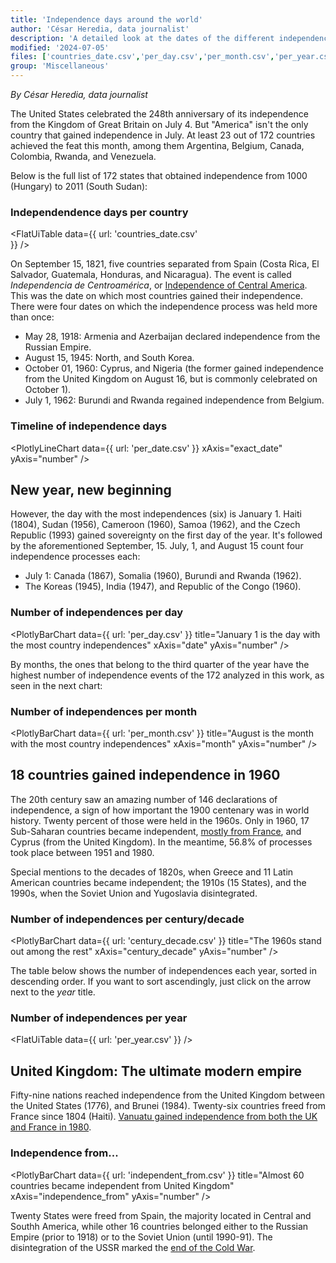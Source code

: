 ```yaml
---
title: 'Independence days around the world'
author: 'César Heredia, data journalist'
description: 'A detailed look at the dates of the different independence days in 172 selected countries or territories'
modified: '2024-07-05'
files: ['countries_date.csv','per_day.csv','per_month.csv','per_year.csv','per_date.csv','century_decade.csv','independent_from.csv',]
group: 'Miscellaneous'
---
```


*By César Heredia, data journalist*

The United States celebrated the 248th anniversary of its independence from the Kingdom of Great Britain on July 4. But "America" isn't the only country that gained independence in July. At least 23 out of 172 countries achieved the feat this month, among them Argentina, Belgium, Canada, Colombia, Rwanda, and Venezuela.

Below is the full list of 172 states that obtained independence from 1000 (Hungary) to 2011 (South Sudan):

### Independendence days per country
<FlatUiTable
  data={{
    url: 'countries_date.csv'    
  }}
/>

On September 15, 1821, five countries separated from Spain (Costa Rica, El Salvador, Guatemala, Honduras, and Nicaragua). The event is called *Independencia de Centroamérica*, or [Independence of Central America](https://en.wikipedia.org/wiki/Act_of_Independence_of_Central_America). This was the date on which most countries gained their independence. There were four dates on which the independence process was held more than once:

 - May 28, 1918: Armenia and Azerbaijan declared independence from the Russian Empire.
 - August 15, 1945: North, and South Korea.
 - October 01, 1960: Cyprus, and Nigeria (the former gained independence from the United Kingdom on August 16, but is commonly celebrated on October 1).
 - July 1, 1962: Burundi and Rwanda regained independence from Belgium.


### Timeline of independence days
<PlotlyLineChart
  data={{
    url: 'per_date.csv'
  }}
  xAxis="exact_date"
  yAxis="number"
/>

## New year, new beginning

However, the day with the most independences (six) is January 1. Haiti (1804), Sudan (1956), Cameroon (1960), Samoa (1962), and the Czech Republic (1993) gained sovereignty on the first day of the year. It's followed by the aforementioned September, 15. July, 1, and August 15 count four independence processes each:

-  July 1: Canada (1867), Somalia (1960), Burundi and Rwanda (1962).
-  The Koreas (1945), India (1947), and Republic of the Congo (1960).

### Number of independences per day
<PlotlyBarChart
  data={{
    url: 'per_day.csv'
  }}
  title="January 1 is the day with the most country independences"
  xAxis="date"
  yAxis="number"
/>

By months, the ones that belong to the third quarter of the year have the highest number of independence events of the 172 analyzed in this work, as seen in the next chart:

### Number of independences per month
<PlotlyBarChart
  data={{
    url: 'per_month.csv'
  }}
  title="August is the month with the most country independences"
  xAxis="month"
  yAxis="number"
/>

## 18 countries gained independence in 1960

The 20th century saw an amazing number of 146 declarations of independence, a sign of how important the 1900 centenary was in world history. Twenty percent of those were held in the 1960s. Only in 1960, 17 Sub-Saharan countries became independent, [mostly from France](https://www.france24.com/en/20100214-1960-year-independence), and Cyprus (from the United Kingdom). In the meantime, 56.8% of processes took place between 1951 and 1980.

Special mentions to the decades of 1820s, when Greece and 11 Latin American countries became independent; the 1910s (15 States), and the 1990s, when the Soviet Union and Yugoslavia disintegrated.

### Number of independences per century/decade
<PlotlyBarChart
  data={{
    url: 'century_decade.csv'
  }}
  title="The 1960s stand out among the rest"
  xAxis="century_decade"
  yAxis="number"
/>

The table below shows the number of independences each year, sorted in descending order. If you want to sort ascendingly, just click on the arrow next to the *year* title.

### Number of independences per year
<FlatUiTable
  data={{
    url: 'per_year.csv'
  }}
/>

## United Kingdom: The ultimate modern empire

Fifty-nine nations reached independence from the United Kingdom between the United States (1776), and Brunei (1984). Twenty-six countries freed from France since 1804 (Haiti). [Vanuatu gained independence from both the UK and France in 1980](https://www.geeksforgeeks.org/independence-day-of-vanuatu/).

### Independence from...
<PlotlyBarChart
  data={{
    url: 'independent_from.csv'
  }}
  title="Almost 60 countries became independent from United Kingdom"
  xAxis="independence_from"
  yAxis="number"
/>

Twenty States were freed from Spain, the majority located in Central and Southh America, while other 16 countries belonged either to the Russian Empire (prior to 1918) or to the Soviet Union (until 1990-91). The disintegration of the USSR marked the [end of the Cold War](https://www.britannica.com/question/How-did-the-Cold-War-end).

